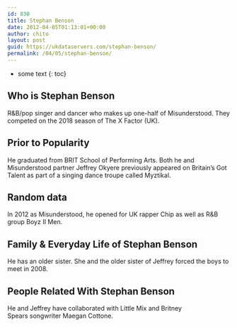 ```yaml
---
id: 830
title: Stephan Benson
date: 2012-04-05T01:13:01+00:00
author: chito
layout: post
guid: https://ukdataservers.com/stephan-benson/
permalink: /04/05/stephan-benson/
---
```


* some text
{: toc}
          
          
## Who is  Stephan Benson
                  
                  
                  
R&B/pop singer and dancer who makes up one-half of Misunderstood. They competed on the 2018 season of The X Factor (UK).
                  
                
                
                
## Prior to Popularity 
                  
                  
                  
He graduated from BRIT School of Performing Arts. Both he and Misunderstood partner Jeffrey Okyere previously appeared on Britain&#8217;s Got Talent as part of a singing dance troupe called Myztikal.
                  
                
                
                
## Random data 
                  
                  
                  
In 2012 as Misunderstood, he opened for UK rapper Chip as well as R&B group Boyz II Men.
                  
                
                
                
## Family & Everyday Life of Stephan Benson
                  
                  
                  
He has an older sister. She and the older sister of Jeffrey forced the boys to meet in 2008.
                  
                
                
                
## People Related With  Stephan Benson
                  
                  
                  
He and Jeffrey have collaborated with Little Mix and Britney Spears songwriter Maegan Cottone.
                  
                
              
            
          
          
          
    
    
  
